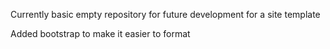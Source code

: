 Currently basic empty repository for future development for a site template

Added bootstrap to make it easier to format
